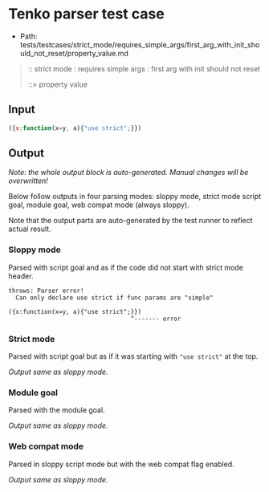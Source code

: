 # Tenko parser test case

- Path: tests/testcases/strict_mode/requires_simple_args/first_arg_with_init_should_not_reset/property_value.md

> :: strict mode : requires simple args : first arg with init should not reset
>
> ::> property value

## Input


`````js
({x:function(x=y, a){"use strict";}})
`````

## Output

_Note: the whole output block is auto-generated. Manual changes will be overwritten!_

Below follow outputs in four parsing modes: sloppy mode, strict mode script goal, module goal, web compat mode (always sloppy).

Note that the output parts are auto-generated by the test runner to reflect actual result.

### Sloppy mode

Parsed with script goal and as if the code did not start with strict mode header.

`````
throws: Parser error!
  Can only declare use strict if func params are "simple"

({x:function(x=y, a){"use strict";}})
                                  ^------- error
`````

### Strict mode

Parsed with script goal but as if it was starting with `"use strict"` at the top.

_Output same as sloppy mode._

### Module goal

Parsed with the module goal.

_Output same as sloppy mode._

### Web compat mode

Parsed in sloppy script mode but with the web compat flag enabled.

_Output same as sloppy mode._
